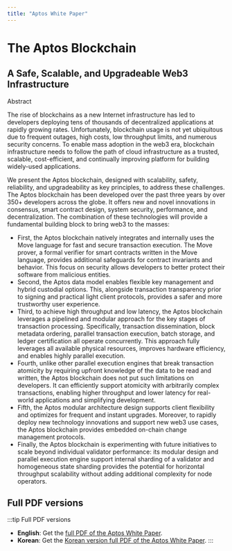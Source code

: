 ```yaml
---
title: "Aptos White Paper"
---
```


<head>
  <link rel="canonical" href="https://aptosfoundation.org/whitepaper" />
</head>

# The Aptos Blockchain

## A Safe, Scalable, and Upgradeable Web3 Infrastructure

Abstract

The rise of blockchains as a new Internet infrastructure has led to developers deploying tens of
thousands of decentralized applications at rapidly growing rates. Unfortunately, blockchain usage
is not yet ubiquitous due to frequent outages, high costs, low throughput limits, and numerous
security concerns. To enable mass adoption in the web3 era, blockchain infrastructure needs
to follow the path of cloud infrastructure as a trusted, scalable, cost-efficient, and continually
improving platform for building widely-used applications.

We present the Aptos blockchain, designed with scalability, safety, reliability, and upgradeability
as key principles, to address these challenges. The Aptos blockchain has been developed over the
past three years by over 350+ developers across the globe. It offers new and novel innovations
in consensus, smart contract design, system security, performance, and decentralization. The
combination of these technologies will provide a fundamental building block to bring web3 to the
masses:

- First, the Aptos blockchain natively integrates and internally uses the Move language for fast
  and secure transaction execution. The Move prover, a formal verifier for smart contracts
  written in the Move language, provides additional safeguards for contract invariants and
  behavior. This focus on security allows developers to better protect their software from
  malicious entities.
- Second, the Aptos data model enables flexible key management and hybrid custodial options.
  This, alongside transaction transparency prior to signing and practical light client protocols,
  provides a safer and more trustworthy user experience.
- Third, to achieve high throughput and low latency, the Aptos blockchain leverages a pipelined
  and modular approach for the key stages of transaction processing. Specifically, transaction
  dissemination, block metadata ordering, parallel transaction execution, batch storage, and
  ledger certification all operate concurrently. This approach fully leverages all available physical resources, improves hardware efficiency, and enables highly parallel execution.
- Fourth, unlike other parallel execution engines that break transaction atomicity by requiring
  upfront knowledge of the data to be read and written, the Aptos blockchain does not put
  such limitations on developers. It can efficiently support atomicity with arbitrarily complex
  transactions, enabling higher throughput and lower latency for real-world applications and
  simplifying development.
- Fifth, the Aptos modular architecture design supports client flexibility and optimizes for
  frequent and instant upgrades. Moreover, to rapidly deploy new technology innovations
  and support new web3 use cases, the Aptos blockchain provides embedded on-chain change
  management protocols.
- Finally, the Aptos blockchain is experimenting with future initiatives to scale beyond individual validator performance: its modular design and parallel execution engine support internal
  sharding of a validator and homogeneous state sharding provides the potential for horizontal
  throughput scalability without adding additional complexity for node operators.

## Full PDF versions

:::tip Full PDF versions

- **English**: Get the [full PDF of the Aptos White Paper](/papers/Aptos-Whitepaper.pdf).
- **Korean**: Get the [Korean version full PDF of the Aptos White Paper](/papers/whitepaper-korean.pdf).
  :::
